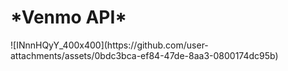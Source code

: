 <h1>*Venmo API*</h1>
![INnnHQyY_400x400](https://github.com/user-attachments/assets/0bdc3bca-ef84-47de-8aa3-0800174dc95b)
